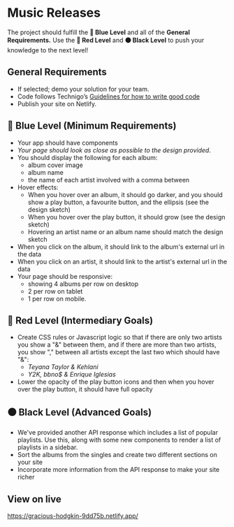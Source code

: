 # Music Releases

The project should fulfill the **🔵  Blue Level** and all of the **General Requirements.** Use the **🔴  Red Level** and **⚫  Black Level** to push your knowledge to the next level!

## **General Requirements**

- If selected; demo your solution for your team.
- Code follows Technigo’s [Guidelines for how to write good code](https://www.notion.so/Guidelines-for-how-to-write-good-code-6a88a79b525f407f9bb039ea047bb7d2)
- Publish your site on Netlify.

## **🔵  Blue Level (Minimum Requirements)**

- Your app should have components
- *Your page should look as close as possible to the design provided*.
- You should display the following for each album:
    - album cover image
    - album name
    - the name of each artist involved with a comma between
- Hover effects:
    - When you hover over an album, it should go darker, and you should show a play button, a favourite button, and the ellipsis (see the design sketch)
    - When you hover over the play button, it should grow (see the design sketch)
    - Hovering an artist name or an album name should match the design sketch
- When you click on the album, it should link to the album's external url in the data
- When you click on an artist, it should link to the artist's external url in the data
- Your page should be responsive:
    - showing 4 albums per row on desktop
    - 2 per row on tablet
    - 1 per row on mobile.


## **🔴  Red Level (Intermediary Goals)**

- Create CSS rules or Javascript logic so that if there are only two artists you show a "&" between them, and if there are more than two artists, you show "," between all artists except the last two which should have "&":
    - *Teyana Taylor & Kehlani*
    - *Y2K, bbno$ & Enrique Iglesias*
- Lower the opacity of the play button icons and then when you hover over the play button, it should have full opacity

## **⚫  Black Level (Advanced Goals)**

- We've provided another API response which includes a list of popular playlists. Use this, along with some new components to render a list of playlists in a sidebar.
- Sort the albums from the singles and create two different sections on your site
- Incorporate more information from the API response to make your site richer

## View on live

https://gracious-hodgkin-9dd75b.netlify.app/